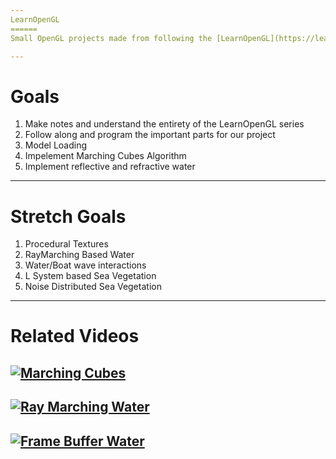 ```yaml
---
LearnOpenGL
======
Small OpenGL projects made from following the [LearnOpenGL](https://learnopengl.com/) tutorials.

---
```

Goals
======

1. Make notes and understand the entirety of the LearnOpenGL series
2. Follow along and program the important parts for our project
3. Model Loading
4. Impelement Marching Cubes Algorithm
5. Implement reflective and refractive water


---
Stretch Goals
======

1. Procedural Textures
2. RayMarching Based Water
3. Water/Boat wave interactions
4. L System based Sea Vegetation
5. Noise Distributed Sea Vegetation 

---
Related Videos
======

[![Marching Cubes](http://img.youtube.com/vi/M3iI2l0ltbE/0.jpg)](http://www.youtube.com/watch?v=M3iI2l0ltbE)
---
[![Ray Marching Water](http://img.youtube.com/vi/WXhUiI1nD2U/0.jpg)](http://www.youtube.com/watch?v=WXhUiI1nD2U)
---
[![Frame Buffer Water](http://img.youtube.com/vi/HusvGeEDU_U/0.jpg)](http://www.youtube.com/watch?v=HusvGeEDU_U)
---


